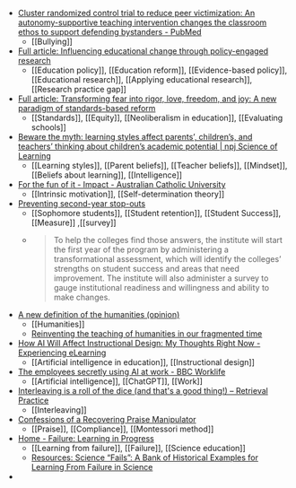 - [Cluster randomized control trial to reduce peer victimization: An autonomy-supportive teaching intervention changes the classroom ethos to support defending bystanders - PubMed](https://pubmed.ncbi.nlm.nih.gov/36701523/)
	- [[Bullying]]
- [Full article: Influencing educational change through policy-engaged research](https://www.tandfonline.com/doi/full/10.1080/00461520.2023.2249989)
	- [[Education policy]], [[Education reform]], [[Evidence-based policy]], [[Educational research]], [[Applying educational research]], [[Research practice gap]]
- [Full article: Transforming fear into rigor, love, freedom, and joy: A new paradigm of standards-based reform](https://www.tandfonline.com/doi/full/10.1080/00461520.2023.2250879)
	- [[Standards]], [[Equity]], [[Neoliberalism in education]], [[Evaluating schools]]
- [Beware the myth: learning styles affect parents’, children’s, and teachers’ thinking about children’s academic potential | npj Science of Learning](https://www.nature.com/articles/s41539-023-00190-x)
	- [[Learning styles]], [[Parent beliefs]], [[Teacher beliefs]], [[Mindset]], [[Beliefs about learning]], [[Intelligence]]
- [For the fun of it - Impact - Australian Catholic University](https://www.impact.acu.edu.au/global/for-the-fun-of-it)
	- [[Intrinsic motivation]], [[Self-determination theory]]
- [Preventing second-year stop-outs](https://www.insidehighered.com/news/students/academics/2023/10/25/preventing-second-year-stop-outs?mc_cid=8202d04c02)
	- [[Sophomore students]], [[Student retention]], [[Student Success]], [[Measure]] ,[[survey]]
	- >To help the colleges find those answers, the institute will start the 
	  first year of the program by administering a transformational 
	  assessment, which will identify the colleges’ strengths on student 
	  success and areas that need improvement. The institute will also 
	  administer a survey to gauge institutional readiness and willingness and
	   ability to make changes.
- [A new definition of the humanities (opinion)](https://www.insidehighered.com/opinion/views/2023/10/25/new-definition-humanities-opinion?mc_cid=8202d04c02)
	- [[Humanities]]
	- [Reinventing the teaching of humanities in our fragmented time](https://www.insidehighered.com/opinion/blogs/higher-ed-gamma/2023/10/25/reinventing-teaching-humanities-our-fragmented-time?mc_cid=8202d04c02)
- [How AI Will Affect Instructional Design: My Thoughts Right Now - Experiencing eLearning](https://www.christytuckerlearning.com/how-ai-will-affect-instructional-design-my-thoughts-right-now/)
	- [[Artificial intelligence in education]], [[Instructional design]]
- [The employees secretly using AI at work - BBC Worklife](https://www.bbc.com/worklife/article/20231017-the-employees-secretly-using-ai-at-work)
	- [[Artificial intelligence]], [[ChatGPT]], [[Work]]
- [Interleaving is a roll of the dice (and that's a good thing!) – Retrieval Practice](https://www.retrievalpractice.org/strategies/2018/4/20/interleaving-is-a-roll-of-the-dice-and-thats-a-good-thing)
	- [[Interleaving]]
- [Confessions of a Recovering Praise Manipulator](https://www.ascd.org/el/articles/confessions-of-a-recovering-praise-manipulator)
	- [[Praise]], [[Compliance]], [[Montessori method]]
- [Home - Failure: Learning in Progress](https://learningfromfailure.ca/)
	- [[Learning from failure]], [[Failure]], [[Science education]]
	- [Resources: Science “Fails”: A Bank of Historical Examples for Learning From Failure in Science](https://qubeshub.org/community/groups/coursesource/publications?id=4526&v=1)
-